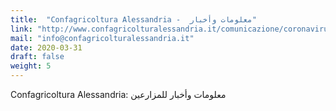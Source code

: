 ```yaml
---
title:  "Confagricoltura Alessandria -  معلومات وأخبار"
link: "http://www.confagricolturalessandria.it/comunicazione/coronavirus.asp"
mail: "info@confagricolturalessandria.it"
date: 2020-03-31
draft: false
weight: 5
---
```


Confagricoltura Alessandria: معلومات وأخبار للمزارعين
